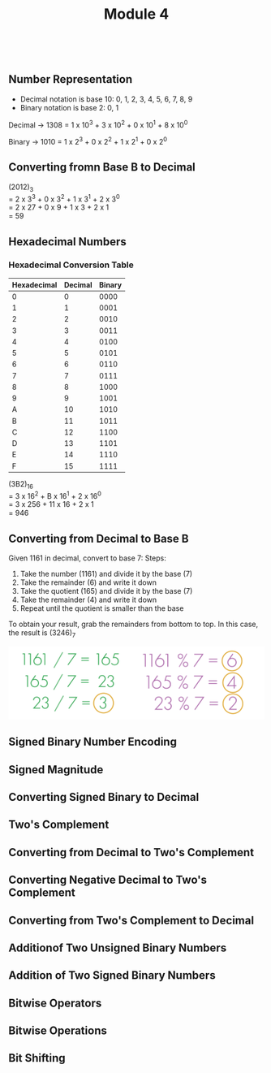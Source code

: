 <div align="center">
  <h1>Module 4</h1>
  <br><br><br>
</div>      

## Number Representation
- Decimal notation is base 10: 0, 1, 2, 3, 4, 5, 6, 7, 8, 9
- Binary notation is base 2: 0, 1

Decimal →
1308 = 1 x 10<sup>3</sup> + 3 x 10<sup>2</sup> + 0 x 10<sup>1</sup> + 8 x 10<sup>0</sup>

Binary →
1010 = 1 x 2<sup>3</sup> + 0 x 2<sup>2</sup> + 1 x 2<sup>1</sup> + 0 x 2<sup>0</sup>


## Converting fromn Base B to Decimal
(2012)<sub>3</sub> <br> 
= 2 x 3<sup>3</sup> + 0 x 3<sup>2</sup> + 1 x 3<sup>1</sup> + 2 x 3<sup>0</sup> <br> = 2 x 27 + 0 x 9 + 1 x 3 + 2 x 1 <br> = 59

## Hexadecimal Numbers

### Hexadecimal Conversion Table

| Hexadecimal | Decimal | Binary   |
|------------|---------|----------|
| 0          | 0       | 0000     |
| 1          | 1       | 0001     |
| 2          | 2       | 0010     |
| 3          | 3       | 0011     |
| 4          | 4       | 0100     |
| 5          | 5       | 0101     |
| 6          | 6       | 0110     |
| 7          | 7       | 0111     |
| 8          | 8       | 1000     |
| 9          | 9       | 1001     |
| A          | 10      | 1010     |
| B          | 11      | 1011     |
| C          | 12      | 1100     |
| D          | 13      | 1101     |
| E          | 14      | 1110     |
| F          | 15      | 1111     |

(3B2)<sub>16</sub> <br>
= 3 x 16<sup>2</sup> + B x 16<sup>1</sup> + 2 x 16<sup>0</sup> <br>
= 3 x 256 + 11 x 16 + 2 x 1 <br>
= 946

## Converting from Decimal to Base B

Given 1161 in decimal, convert to base 7: 
Steps:
1) Take the number (1161) and divide it by the base (7)
2) Take the remainder (6) and write it down
3) Take the quotient (165) and divide it by the base (7)
4) Take the remainder (4) and write it down
5) Repeat until the quotient is smaller than the base

To obtain your result, grab the remainders from bottom to top. In this case, the result is (3246)<sub>7</sub>

![image](resources/convertion_1.png)

## Signed Binary Number Encoding

## Signed Magnitude

## Converting Signed Binary to Decimal

## Two's Complement

## Converting from Decimal to Two's Complement

## Converting Negative Decimal to Two's Complement

## Converting from Two's Complement to Decimal

## Additionof Two Unsigned Binary Numbers

## Addition of Two Signed Binary Numbers

## Bitwise Operators

## Bitwise Operations 

## Bit Shifting


